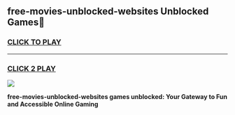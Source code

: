 
## free-movies-unblocked-websites Unblocked Games👋
<h3>
<a href="https://news.freeplayer.one?title=free-movies-unblocked-websites&ref=16F">CLICK TO PLAY</a></h3>
<hr>

<h3>
<a href="https://news.freeplayer.one?title=free-movies-unblocked-websites&ref=16F">CLICK 2 PLAY</a>
  
</h3>

<a href="https://news.freeplayer.one?title=free-movies-unblocked-websites&ref=16F/"><img src="https://clearcache.store/games.png"></a>


**free-movies-unblocked-websites games unblocked: Your Gateway to Fun and Accessible Online Gaming**
